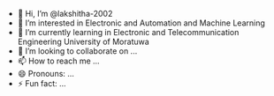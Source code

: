 - 👋 Hi, I’m @lakshitha-2002
- 👀 I’m interested in Electronic and Automation and Machine Learning
- 🌱 I’m currently learning in Electronic and Telecommunication Engineering University of Moratuwa
- 💞️ I’m looking to collaborate on ...
- 📫 How to reach me ...
- 😄 Pronouns: ...
- ⚡ Fun fact: ...

<!---
lakshitha-2002/lakshitha-2002 is a ✨ special ✨ repository because its `README.md` (this file) appears on your GitHub profile.
You can click the Preview link to take a look at your changes.
--->
